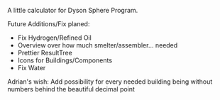 A little calculator for Dyson Sphere Program.

Future Additions/Fix planed:

- Fix Hydrogen/Refined Oil
- Overview over how much smelter/assembler... needed
- Prettier ResultTree
- Icons for Buildings/Components
- Fix Water

Adrian's wish: 
Add possibility for every needed building being without numbers behind the beautiful decimal point
